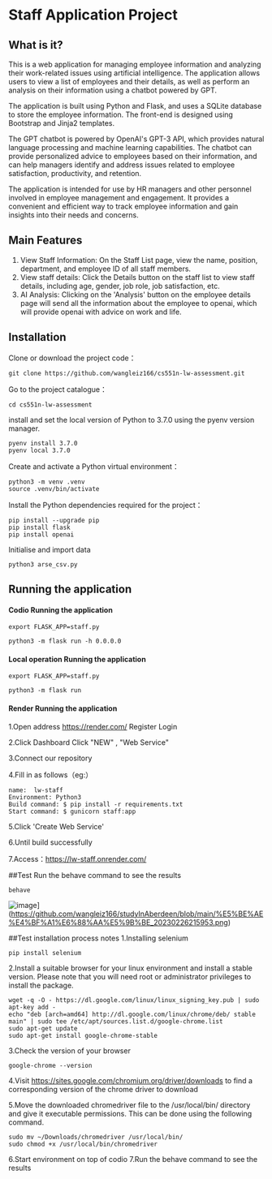 # Staff Application Project

## What is it?
This is a web application for managing employee information and analyzing their work-related issues using artificial intelligence. The application allows users to view a list of employees and their details, as well as perform an analysis on their information using a chatbot powered by GPT.

The application is built using Python and Flask, and uses a SQLite database to store the employee information. The front-end is designed using Bootstrap and Jinja2 templates.

The GPT chatbot is powered by OpenAI's GPT-3 API, which provides natural language processing and machine learning capabilities. The chatbot can provide personalized advice to employees based on their information, and can help managers identify and address issues related to employee satisfaction, productivity, and retention.

The application is intended for use by HR managers and other personnel involved in employee management and engagement. It provides a convenient and efficient way to track employee information and gain insights into their needs and concerns.

## Main Features

1. View Staff Information: On the Staff List page, view the name, position, department, and employee ID of all staff members.
2. View staff details: Click the Details button on the staff list to view staff details, including age, gender, job role, job satisfaction, etc.
3. AI Analysis: Clicking on the 'Analysis' button on the employee details page will send all the information about the employee to openai, which will provide openai with advice on work and life.


## Installation

Clone or download the project code：
```shell
git clone https://github.com/wangleiz166/cs551n-lw-assessment.git
```
Go to the project catalogue：
```shell
cd cs551n-lw-assessment
```
install and set the local version of Python to 3.7.0 using the pyenv version manager.
```shell
pyenv install 3.7.0
pyenv local 3.7.0
```

Create and activate a Python virtual environment：
```shell
python3 -m venv .venv
source .venv/bin/activate
```
Install the Python dependencies required for the project：
```shell
pip install --upgrade pip
pip install flask
pip install openai
```
Initialise and import data
```shell
python3 arse_csv.py
```

## Running the application

#### Codio Running the application
```shell
export FLASK_APP=staff.py

python3 -m flask run -h 0.0.0.0
```

#### Local operation Running the application
```shell
export FLASK_APP=staff.py

python3 -m flask run
```
#### Render Running the application
1.Open address https://render.com/ Register Login

2.Click Dashboard Click "NEW" , "Web Service"

3.Connect our repository

4.Fill in as follows（eg:）

    name:  lw-staff
    Environment: Python3
    Build command: $ pip install -r requirements.txt
    Start command: $ gunicorn staff:app

5.Click 'Create Web Service'

6.Until build successfully

7.Access：https://lw-staff.onrender.com/

##Test
Run the behave command to see the results
```shell
behave
```
![image](./images/example.png)](https://github.com/wangleiz166/studyInAberdeen/blob/main/%E5%BE%AE%E4%BF%A1%E6%88%AA%E5%9B%BE_20230226215953.png)

##Test installation process notes
1.Installing selenium
```shell
pip install selenium
```
2.Install a suitable browser for your linux environment and install a stable version. Please note that you will need root or administrator privileges to install the package.
```shell
wget -q -O - https://dl.google.com/linux/linux_signing_key.pub | sudo apt-key add -
echo "deb [arch=amd64] http://dl.google.com/linux/chrome/deb/ stable main" | sudo tee /etc/apt/sources.list.d/google-chrome.list
sudo apt-get update
sudo apt-get install google-chrome-stable
```

3.Check the version of your browser
```shell
google-chrome --version
```
4.Visit https://sites.google.com/chromium.org/driver/downloads to find a corresponding version of the chrome driver to download

5.Move the downloaded chromedriver file to the /usr/local/bin/ directory and give it executable permissions. This can be done using the following command.
```shell
sudo mv ~/Downloads/chromedriver /usr/local/bin/
sudo chmod +x /usr/local/bin/chromedriver
```
6.Start environment on top of codio
7.Run the behave command to see the results
